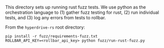 This directory sets up running rust fuzz tests. We use python as the orchestration language
to (1) gather fuzz testing for rust, (2) run individual tests, and (3) log any errors from tests to
rollbar.

From the `hyperdrive-rs` root directory:

```
pip install -r fuzz/requirements-fuzz.txt
ROLLBAR_API_KEY=<rollbar_api_key> python fuzz/run-rust-fuzz.py
```